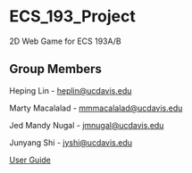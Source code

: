 # ECS_193_Project
2D Web Game for ECS 193A/B

## Group Members
Heping Lin - heplin@ucdavis.edu

Marty Macalalad - mmmacalalad@ucdavis.edu

Jed Mandy Nugal - jmnugal@ucdavis.edu

Junyang Shi - jyshi@ucdavis.edu

[User Guide](https://docs.google.com/document/d/1CMreVQ3VCu-rIhICe1iwfcoPJGofpVOAXTz8djX8rj8/edit?usp=sharingm)
